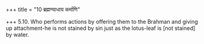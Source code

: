 +++
title = "10 ब्रह्मण्याधाय कर्माणि"

+++
5.10. Who performs actions by offering them to the Brahman and giving up
attachment-he is not stained by sin just as the lotus-leaf is \[not
stained\] by water.
